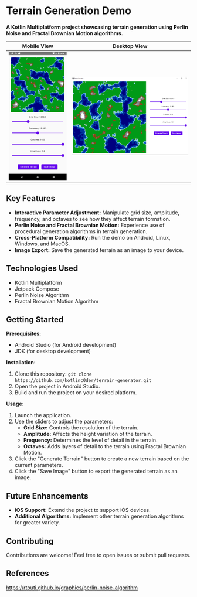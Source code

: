 # Terrain Generation Demo

**A Kotlin Multiplatform project showcasing terrain generation using Perlin Noise and Fractal Brownian Motion algorithms.**

| Mobile View | Desktop View |
|---|---|
| ![Screenshot 1](composeApp/src/commonMain/composeResources/drawable/mobile_view.png) | ![Screenshot 2](composeApp/src/commonMain/composeResources/drawable/desktop_view.png) |
## Key Features

* **Interactive Parameter Adjustment:**  Manipulate grid size, amplitude, frequency, and octaves to see how they affect terrain formation.
* **Perlin Noise and Fractal Brownian Motion:**  Experience use of procedural generation algorithms in terrain generation.
* **Cross-Platform Compatibility:**  Run the demo on Android, Linux, Windows, and MacOS.
* **Image Export:**  Save the generated terrain as an image to your device.

## Technologies Used

* Kotlin Multiplatform
* Jetpack Compose
* Perlin Noise Algorithm
* Fractal Brownian Motion Algorithm

## Getting Started

**Prerequisites:**

* Android Studio (for Android development)
* JDK (for desktop development)

**Installation:**

1. Clone this repository: `git clone https://github.com/kotlinc0der/terrain-generator.git`
2. Open the project in Android Studio.
3. Build and run the project on your desired platform.

**Usage:**

1. Launch the application.
2. Use the sliders to adjust the parameters:
   * **Grid Size:** Controls the resolution of the terrain.
   * **Amplitude:** Affects the height variation of the terrain.
   * **Frequency:** Determines the level of detail in the terrain.
   * **Octaves:**  Adds layers of detail to the terrain using Fractal Brownian Motion.
3. Click the "Generate Terrain" button to create a new terrain based on the current parameters.
4. Click the "Save Image" button to export the generated terrain as an image.

## Future Enhancements

* **iOS Support:**  Extend the project to support iOS devices.
* **Additional Algorithms:**  Implement other terrain generation algorithms for greater variety.

## Contributing

Contributions are welcome! Feel free to open issues or submit pull requests.

## References
https://rtouti.github.io/graphics/perlin-noise-algorithm

